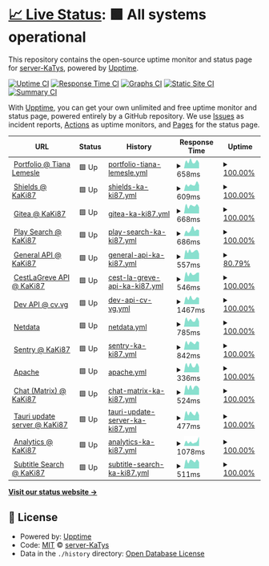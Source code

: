 # [📈 Live Status](https://status.katys.cf): <!--live status--> **🟩 All systems operational**

This repository contains the open-source uptime monitor and status page for [server-KaTys](https://status.katys.cf), powered by [Upptime](https://github.com/upptime/upptime).

[![Uptime CI](https://github.com/server-KaTys/status/workflows/Uptime%20CI/badge.svg)](https://github.com/server-KaTys/status/actions?query=workflow%3A%22Uptime+CI%22)
[![Response Time CI](https://github.com/server-KaTys/status/workflows/Response%20Time%20CI/badge.svg)](https://github.com/server-KaTys/status/actions?query=workflow%3A%22Response+Time+CI%22)
[![Graphs CI](https://github.com/server-KaTys/status/workflows/Graphs%20CI/badge.svg)](https://github.com/server-KaTys/status/actions?query=workflow%3A%22Graphs+CI%22)
[![Static Site CI](https://github.com/server-KaTys/status/workflows/Static%20Site%20CI/badge.svg)](https://github.com/server-KaTys/status/actions?query=workflow%3A%22Static+Site+CI%22)
[![Summary CI](https://github.com/server-KaTys/status/workflows/Summary%20CI/badge.svg)](https://github.com/server-KaTys/status/actions?query=workflow%3A%22Summary+CI%22)

With [Upptime](https://upptime.js.org), you can get your own unlimited and free uptime monitor and status page, powered entirely by a GitHub repository. We use [Issues](https://github.com/server-KaTys/status/issues) as incident reports, [Actions](https://github.com/server-KaTys/status/actions) as uptime monitors, and [Pages](https://status.katys.cf) for the status page.

<!--start: status pages-->
<!-- This summary is generated by Upptime (https://github.com/upptime/upptime) -->
<!-- Do not edit this manually, your changes will be overwritten -->
<!-- prettier-ignore -->
| URL | Status | History | Response Time | Uptime |
| --- | ------ | ------- | ------------- | ------ |
| <img alt="" src="https://icons.duckduckgo.com/ip3/tianalemesle.fr.ico" height="13"> [Portfolio @ Tiana Lemesle](https://tianalemesle.fr) | 🟩 Up | [portfolio-tiana-lemesle.yml](https://github.com/server-KaTys/status/commits/HEAD/history/portfolio-tiana-lemesle.yml) | <details><summary><img alt="Response time graph" src="./graphs/portfolio-tiana-lemesle/response-time-week.png" height="20"> 658ms</summary><br><a href="https://status.katys.eu.org/history/portfolio-tiana-lemesle"><img alt="Response time 720" src="https://img.shields.io/endpoint?url=https%3A%2F%2Fraw.githubusercontent.com%2Fserver-KaTys%2Fstatus%2FHEAD%2Fapi%2Fportfolio-tiana-lemesle%2Fresponse-time.json"></a><br><a href="https://status.katys.eu.org/history/portfolio-tiana-lemesle"><img alt="24-hour response time 535" src="https://img.shields.io/endpoint?url=https%3A%2F%2Fraw.githubusercontent.com%2Fserver-KaTys%2Fstatus%2FHEAD%2Fapi%2Fportfolio-tiana-lemesle%2Fresponse-time-day.json"></a><br><a href="https://status.katys.eu.org/history/portfolio-tiana-lemesle"><img alt="7-day response time 658" src="https://img.shields.io/endpoint?url=https%3A%2F%2Fraw.githubusercontent.com%2Fserver-KaTys%2Fstatus%2FHEAD%2Fapi%2Fportfolio-tiana-lemesle%2Fresponse-time-week.json"></a><br><a href="https://status.katys.eu.org/history/portfolio-tiana-lemesle"><img alt="30-day response time 662" src="https://img.shields.io/endpoint?url=https%3A%2F%2Fraw.githubusercontent.com%2Fserver-KaTys%2Fstatus%2FHEAD%2Fapi%2Fportfolio-tiana-lemesle%2Fresponse-time-month.json"></a><br><a href="https://status.katys.eu.org/history/portfolio-tiana-lemesle"><img alt="1-year response time 723" src="https://img.shields.io/endpoint?url=https%3A%2F%2Fraw.githubusercontent.com%2Fserver-KaTys%2Fstatus%2FHEAD%2Fapi%2Fportfolio-tiana-lemesle%2Fresponse-time-year.json"></a></details> | <details><summary><a href="https://status.katys.eu.org/history/portfolio-tiana-lemesle">100.00%</a></summary><a href="https://status.katys.eu.org/history/portfolio-tiana-lemesle"><img alt="All-time uptime 99.98%" src="https://img.shields.io/endpoint?url=https%3A%2F%2Fraw.githubusercontent.com%2Fserver-KaTys%2Fstatus%2FHEAD%2Fapi%2Fportfolio-tiana-lemesle%2Fuptime.json"></a><br><a href="https://status.katys.eu.org/history/portfolio-tiana-lemesle"><img alt="24-hour uptime 100.00%" src="https://img.shields.io/endpoint?url=https%3A%2F%2Fraw.githubusercontent.com%2Fserver-KaTys%2Fstatus%2FHEAD%2Fapi%2Fportfolio-tiana-lemesle%2Fuptime-day.json"></a><br><a href="https://status.katys.eu.org/history/portfolio-tiana-lemesle"><img alt="7-day uptime 100.00%" src="https://img.shields.io/endpoint?url=https%3A%2F%2Fraw.githubusercontent.com%2Fserver-KaTys%2Fstatus%2FHEAD%2Fapi%2Fportfolio-tiana-lemesle%2Fuptime-week.json"></a><br><a href="https://status.katys.eu.org/history/portfolio-tiana-lemesle"><img alt="30-day uptime 100.00%" src="https://img.shields.io/endpoint?url=https%3A%2F%2Fraw.githubusercontent.com%2Fserver-KaTys%2Fstatus%2FHEAD%2Fapi%2Fportfolio-tiana-lemesle%2Fuptime-month.json"></a><br><a href="https://status.katys.eu.org/history/portfolio-tiana-lemesle"><img alt="1-year uptime 99.98%" src="https://img.shields.io/endpoint?url=https%3A%2F%2Fraw.githubusercontent.com%2Fserver-KaTys%2Fstatus%2FHEAD%2Fapi%2Fportfolio-tiana-lemesle%2Fuptime-year.json"></a></details>
| <img alt="" src="https://icons.duckduckgo.com/ip3/shields.kaki87.net.ico" height="13"> [Shields @ KaKi87](https://shields.kaki87.net) | 🟩 Up | [shields-ka-ki87.yml](https://github.com/server-KaTys/status/commits/HEAD/history/shields-ka-ki87.yml) | <details><summary><img alt="Response time graph" src="./graphs/shields-ka-ki87/response-time-week.png" height="20"> 609ms</summary><br><a href="https://status.katys.eu.org/history/shields-ka-ki87"><img alt="Response time 636" src="https://img.shields.io/endpoint?url=https%3A%2F%2Fraw.githubusercontent.com%2Fserver-KaTys%2Fstatus%2FHEAD%2Fapi%2Fshields-ka-ki87%2Fresponse-time.json"></a><br><a href="https://status.katys.eu.org/history/shields-ka-ki87"><img alt="24-hour response time 566" src="https://img.shields.io/endpoint?url=https%3A%2F%2Fraw.githubusercontent.com%2Fserver-KaTys%2Fstatus%2FHEAD%2Fapi%2Fshields-ka-ki87%2Fresponse-time-day.json"></a><br><a href="https://status.katys.eu.org/history/shields-ka-ki87"><img alt="7-day response time 609" src="https://img.shields.io/endpoint?url=https%3A%2F%2Fraw.githubusercontent.com%2Fserver-KaTys%2Fstatus%2FHEAD%2Fapi%2Fshields-ka-ki87%2Fresponse-time-week.json"></a><br><a href="https://status.katys.eu.org/history/shields-ka-ki87"><img alt="30-day response time 511" src="https://img.shields.io/endpoint?url=https%3A%2F%2Fraw.githubusercontent.com%2Fserver-KaTys%2Fstatus%2FHEAD%2Fapi%2Fshields-ka-ki87%2Fresponse-time-month.json"></a><br><a href="https://status.katys.eu.org/history/shields-ka-ki87"><img alt="1-year response time 555" src="https://img.shields.io/endpoint?url=https%3A%2F%2Fraw.githubusercontent.com%2Fserver-KaTys%2Fstatus%2FHEAD%2Fapi%2Fshields-ka-ki87%2Fresponse-time-year.json"></a></details> | <details><summary><a href="https://status.katys.eu.org/history/shields-ka-ki87">100.00%</a></summary><a href="https://status.katys.eu.org/history/shields-ka-ki87"><img alt="All-time uptime 99.98%" src="https://img.shields.io/endpoint?url=https%3A%2F%2Fraw.githubusercontent.com%2Fserver-KaTys%2Fstatus%2FHEAD%2Fapi%2Fshields-ka-ki87%2Fuptime.json"></a><br><a href="https://status.katys.eu.org/history/shields-ka-ki87"><img alt="24-hour uptime 100.00%" src="https://img.shields.io/endpoint?url=https%3A%2F%2Fraw.githubusercontent.com%2Fserver-KaTys%2Fstatus%2FHEAD%2Fapi%2Fshields-ka-ki87%2Fuptime-day.json"></a><br><a href="https://status.katys.eu.org/history/shields-ka-ki87"><img alt="7-day uptime 100.00%" src="https://img.shields.io/endpoint?url=https%3A%2F%2Fraw.githubusercontent.com%2Fserver-KaTys%2Fstatus%2FHEAD%2Fapi%2Fshields-ka-ki87%2Fuptime-week.json"></a><br><a href="https://status.katys.eu.org/history/shields-ka-ki87"><img alt="30-day uptime 100.00%" src="https://img.shields.io/endpoint?url=https%3A%2F%2Fraw.githubusercontent.com%2Fserver-KaTys%2Fstatus%2FHEAD%2Fapi%2Fshields-ka-ki87%2Fuptime-month.json"></a><br><a href="https://status.katys.eu.org/history/shields-ka-ki87"><img alt="1-year uptime 99.97%" src="https://img.shields.io/endpoint?url=https%3A%2F%2Fraw.githubusercontent.com%2Fserver-KaTys%2Fstatus%2FHEAD%2Fapi%2Fshields-ka-ki87%2Fuptime-year.json"></a></details>
| <img alt="" src="https://icons.duckduckgo.com/ip3/git.kaki87.net.ico" height="13"> [Gitea @ KaKi87](https://git.kaki87.net) | 🟩 Up | [gitea-ka-ki87.yml](https://github.com/server-KaTys/status/commits/HEAD/history/gitea-ka-ki87.yml) | <details><summary><img alt="Response time graph" src="./graphs/gitea-ka-ki87/response-time-week.png" height="20"> 668ms</summary><br><a href="https://status.katys.eu.org/history/gitea-ka-ki87"><img alt="Response time 685" src="https://img.shields.io/endpoint?url=https%3A%2F%2Fraw.githubusercontent.com%2Fserver-KaTys%2Fstatus%2FHEAD%2Fapi%2Fgitea-ka-ki87%2Fresponse-time.json"></a><br><a href="https://status.katys.eu.org/history/gitea-ka-ki87"><img alt="24-hour response time 545" src="https://img.shields.io/endpoint?url=https%3A%2F%2Fraw.githubusercontent.com%2Fserver-KaTys%2Fstatus%2FHEAD%2Fapi%2Fgitea-ka-ki87%2Fresponse-time-day.json"></a><br><a href="https://status.katys.eu.org/history/gitea-ka-ki87"><img alt="7-day response time 668" src="https://img.shields.io/endpoint?url=https%3A%2F%2Fraw.githubusercontent.com%2Fserver-KaTys%2Fstatus%2FHEAD%2Fapi%2Fgitea-ka-ki87%2Fresponse-time-week.json"></a><br><a href="https://status.katys.eu.org/history/gitea-ka-ki87"><img alt="30-day response time 601" src="https://img.shields.io/endpoint?url=https%3A%2F%2Fraw.githubusercontent.com%2Fserver-KaTys%2Fstatus%2FHEAD%2Fapi%2Fgitea-ka-ki87%2Fresponse-time-month.json"></a><br><a href="https://status.katys.eu.org/history/gitea-ka-ki87"><img alt="1-year response time 630" src="https://img.shields.io/endpoint?url=https%3A%2F%2Fraw.githubusercontent.com%2Fserver-KaTys%2Fstatus%2FHEAD%2Fapi%2Fgitea-ka-ki87%2Fresponse-time-year.json"></a></details> | <details><summary><a href="https://status.katys.eu.org/history/gitea-ka-ki87">100.00%</a></summary><a href="https://status.katys.eu.org/history/gitea-ka-ki87"><img alt="All-time uptime 99.99%" src="https://img.shields.io/endpoint?url=https%3A%2F%2Fraw.githubusercontent.com%2Fserver-KaTys%2Fstatus%2FHEAD%2Fapi%2Fgitea-ka-ki87%2Fuptime.json"></a><br><a href="https://status.katys.eu.org/history/gitea-ka-ki87"><img alt="24-hour uptime 100.00%" src="https://img.shields.io/endpoint?url=https%3A%2F%2Fraw.githubusercontent.com%2Fserver-KaTys%2Fstatus%2FHEAD%2Fapi%2Fgitea-ka-ki87%2Fuptime-day.json"></a><br><a href="https://status.katys.eu.org/history/gitea-ka-ki87"><img alt="7-day uptime 100.00%" src="https://img.shields.io/endpoint?url=https%3A%2F%2Fraw.githubusercontent.com%2Fserver-KaTys%2Fstatus%2FHEAD%2Fapi%2Fgitea-ka-ki87%2Fuptime-week.json"></a><br><a href="https://status.katys.eu.org/history/gitea-ka-ki87"><img alt="30-day uptime 100.00%" src="https://img.shields.io/endpoint?url=https%3A%2F%2Fraw.githubusercontent.com%2Fserver-KaTys%2Fstatus%2FHEAD%2Fapi%2Fgitea-ka-ki87%2Fuptime-month.json"></a><br><a href="https://status.katys.eu.org/history/gitea-ka-ki87"><img alt="1-year uptime 99.98%" src="https://img.shields.io/endpoint?url=https%3A%2F%2Fraw.githubusercontent.com%2Fserver-KaTys%2Fstatus%2FHEAD%2Fapi%2Fgitea-ka-ki87%2Fuptime-year.json"></a></details>
| <img alt="" src="https://icons.duckduckgo.com/ip3/api.playsearch.kaki87.net.ico" height="13"> [Play Search @ KaKi87](https://api.playsearch.kaki87.net) | 🟩 Up | [play-search-ka-ki87.yml](https://github.com/server-KaTys/status/commits/HEAD/history/play-search-ka-ki87.yml) | <details><summary><img alt="Response time graph" src="./graphs/play-search-ka-ki87/response-time-week.png" height="20"> 686ms</summary><br><a href="https://status.katys.eu.org/history/play-search-ka-ki87"><img alt="Response time 562" src="https://img.shields.io/endpoint?url=https%3A%2F%2Fraw.githubusercontent.com%2Fserver-KaTys%2Fstatus%2FHEAD%2Fapi%2Fplay-search-ka-ki87%2Fresponse-time.json"></a><br><a href="https://status.katys.eu.org/history/play-search-ka-ki87"><img alt="24-hour response time 669" src="https://img.shields.io/endpoint?url=https%3A%2F%2Fraw.githubusercontent.com%2Fserver-KaTys%2Fstatus%2FHEAD%2Fapi%2Fplay-search-ka-ki87%2Fresponse-time-day.json"></a><br><a href="https://status.katys.eu.org/history/play-search-ka-ki87"><img alt="7-day response time 686" src="https://img.shields.io/endpoint?url=https%3A%2F%2Fraw.githubusercontent.com%2Fserver-KaTys%2Fstatus%2FHEAD%2Fapi%2Fplay-search-ka-ki87%2Fresponse-time-week.json"></a><br><a href="https://status.katys.eu.org/history/play-search-ka-ki87"><img alt="30-day response time 544" src="https://img.shields.io/endpoint?url=https%3A%2F%2Fraw.githubusercontent.com%2Fserver-KaTys%2Fstatus%2FHEAD%2Fapi%2Fplay-search-ka-ki87%2Fresponse-time-month.json"></a><br><a href="https://status.katys.eu.org/history/play-search-ka-ki87"><img alt="1-year response time 513" src="https://img.shields.io/endpoint?url=https%3A%2F%2Fraw.githubusercontent.com%2Fserver-KaTys%2Fstatus%2FHEAD%2Fapi%2Fplay-search-ka-ki87%2Fresponse-time-year.json"></a></details> | <details><summary><a href="https://status.katys.eu.org/history/play-search-ka-ki87">100.00%</a></summary><a href="https://status.katys.eu.org/history/play-search-ka-ki87"><img alt="All-time uptime 99.97%" src="https://img.shields.io/endpoint?url=https%3A%2F%2Fraw.githubusercontent.com%2Fserver-KaTys%2Fstatus%2FHEAD%2Fapi%2Fplay-search-ka-ki87%2Fuptime.json"></a><br><a href="https://status.katys.eu.org/history/play-search-ka-ki87"><img alt="24-hour uptime 100.00%" src="https://img.shields.io/endpoint?url=https%3A%2F%2Fraw.githubusercontent.com%2Fserver-KaTys%2Fstatus%2FHEAD%2Fapi%2Fplay-search-ka-ki87%2Fuptime-day.json"></a><br><a href="https://status.katys.eu.org/history/play-search-ka-ki87"><img alt="7-day uptime 100.00%" src="https://img.shields.io/endpoint?url=https%3A%2F%2Fraw.githubusercontent.com%2Fserver-KaTys%2Fstatus%2FHEAD%2Fapi%2Fplay-search-ka-ki87%2Fuptime-week.json"></a><br><a href="https://status.katys.eu.org/history/play-search-ka-ki87"><img alt="30-day uptime 100.00%" src="https://img.shields.io/endpoint?url=https%3A%2F%2Fraw.githubusercontent.com%2Fserver-KaTys%2Fstatus%2FHEAD%2Fapi%2Fplay-search-ka-ki87%2Fuptime-month.json"></a><br><a href="https://status.katys.eu.org/history/play-search-ka-ki87"><img alt="1-year uptime 99.97%" src="https://img.shields.io/endpoint?url=https%3A%2F%2Fraw.githubusercontent.com%2Fserver-KaTys%2Fstatus%2FHEAD%2Fapi%2Fplay-search-ka-ki87%2Fuptime-year.json"></a></details>
| <img alt="" src="https://icons.duckduckgo.com/ip3/api.kaki87.net.ico" height="13"> [General API @ KaKi87](https://api.kaki87.net) | 🟩 Up | [general-api-ka-ki87.yml](https://github.com/server-KaTys/status/commits/HEAD/history/general-api-ka-ki87.yml) | <details><summary><img alt="Response time graph" src="./graphs/general-api-ka-ki87/response-time-week.png" height="20"> 557ms</summary><br><a href="https://status.katys.eu.org/history/general-api-ka-ki87"><img alt="Response time 561" src="https://img.shields.io/endpoint?url=https%3A%2F%2Fraw.githubusercontent.com%2Fserver-KaTys%2Fstatus%2FHEAD%2Fapi%2Fgeneral-api-ka-ki87%2Fresponse-time.json"></a><br><a href="https://status.katys.eu.org/history/general-api-ka-ki87"><img alt="24-hour response time 580" src="https://img.shields.io/endpoint?url=https%3A%2F%2Fraw.githubusercontent.com%2Fserver-KaTys%2Fstatus%2FHEAD%2Fapi%2Fgeneral-api-ka-ki87%2Fresponse-time-day.json"></a><br><a href="https://status.katys.eu.org/history/general-api-ka-ki87"><img alt="7-day response time 557" src="https://img.shields.io/endpoint?url=https%3A%2F%2Fraw.githubusercontent.com%2Fserver-KaTys%2Fstatus%2FHEAD%2Fapi%2Fgeneral-api-ka-ki87%2Fresponse-time-week.json"></a><br><a href="https://status.katys.eu.org/history/general-api-ka-ki87"><img alt="30-day response time 499" src="https://img.shields.io/endpoint?url=https%3A%2F%2Fraw.githubusercontent.com%2Fserver-KaTys%2Fstatus%2FHEAD%2Fapi%2Fgeneral-api-ka-ki87%2Fresponse-time-month.json"></a><br><a href="https://status.katys.eu.org/history/general-api-ka-ki87"><img alt="1-year response time 525" src="https://img.shields.io/endpoint?url=https%3A%2F%2Fraw.githubusercontent.com%2Fserver-KaTys%2Fstatus%2FHEAD%2Fapi%2Fgeneral-api-ka-ki87%2Fresponse-time-year.json"></a></details> | <details><summary><a href="https://status.katys.eu.org/history/general-api-ka-ki87">80.79%</a></summary><a href="https://status.katys.eu.org/history/general-api-ka-ki87"><img alt="All-time uptime 99.08%" src="https://img.shields.io/endpoint?url=https%3A%2F%2Fraw.githubusercontent.com%2Fserver-KaTys%2Fstatus%2FHEAD%2Fapi%2Fgeneral-api-ka-ki87%2Fuptime.json"></a><br><a href="https://status.katys.eu.org/history/general-api-ka-ki87"><img alt="24-hour uptime 0.03%" src="https://img.shields.io/endpoint?url=https%3A%2F%2Fraw.githubusercontent.com%2Fserver-KaTys%2Fstatus%2FHEAD%2Fapi%2Fgeneral-api-ka-ki87%2Fuptime-day.json"></a><br><a href="https://status.katys.eu.org/history/general-api-ka-ki87"><img alt="7-day uptime 80.79%" src="https://img.shields.io/endpoint?url=https%3A%2F%2Fraw.githubusercontent.com%2Fserver-KaTys%2Fstatus%2FHEAD%2Fapi%2Fgeneral-api-ka-ki87%2Fuptime-week.json"></a><br><a href="https://status.katys.eu.org/history/general-api-ka-ki87"><img alt="30-day uptime 95.58%" src="https://img.shields.io/endpoint?url=https%3A%2F%2Fraw.githubusercontent.com%2Fserver-KaTys%2Fstatus%2FHEAD%2Fapi%2Fgeneral-api-ka-ki87%2Fuptime-month.json"></a><br><a href="https://status.katys.eu.org/history/general-api-ka-ki87"><img alt="1-year uptime 98.63%" src="https://img.shields.io/endpoint?url=https%3A%2F%2Fraw.githubusercontent.com%2Fserver-KaTys%2Fstatus%2FHEAD%2Fapi%2Fgeneral-api-ka-ki87%2Fuptime-year.json"></a></details>
| <img alt="" src="https://icons.duckduckgo.com/ip3/cestlagreve.api.kaki87.net.ico" height="13"> [CestLaGreve API @ KaKi87](https://cestlagreve.api.kaki87.net) | 🟩 Up | [cest-la-greve-api-ka-ki87.yml](https://github.com/server-KaTys/status/commits/HEAD/history/cest-la-greve-api-ka-ki87.yml) | <details><summary><img alt="Response time graph" src="./graphs/cest-la-greve-api-ka-ki87/response-time-week.png" height="20"> 546ms</summary><br><a href="https://status.katys.eu.org/history/cest-la-greve-api-ka-ki87"><img alt="Response time 512" src="https://img.shields.io/endpoint?url=https%3A%2F%2Fraw.githubusercontent.com%2Fserver-KaTys%2Fstatus%2FHEAD%2Fapi%2Fcest-la-greve-api-ka-ki87%2Fresponse-time.json"></a><br><a href="https://status.katys.eu.org/history/cest-la-greve-api-ka-ki87"><img alt="24-hour response time 622" src="https://img.shields.io/endpoint?url=https%3A%2F%2Fraw.githubusercontent.com%2Fserver-KaTys%2Fstatus%2FHEAD%2Fapi%2Fcest-la-greve-api-ka-ki87%2Fresponse-time-day.json"></a><br><a href="https://status.katys.eu.org/history/cest-la-greve-api-ka-ki87"><img alt="7-day response time 546" src="https://img.shields.io/endpoint?url=https%3A%2F%2Fraw.githubusercontent.com%2Fserver-KaTys%2Fstatus%2FHEAD%2Fapi%2Fcest-la-greve-api-ka-ki87%2Fresponse-time-week.json"></a><br><a href="https://status.katys.eu.org/history/cest-la-greve-api-ka-ki87"><img alt="30-day response time 492" src="https://img.shields.io/endpoint?url=https%3A%2F%2Fraw.githubusercontent.com%2Fserver-KaTys%2Fstatus%2FHEAD%2Fapi%2Fcest-la-greve-api-ka-ki87%2Fresponse-time-month.json"></a><br><a href="https://status.katys.eu.org/history/cest-la-greve-api-ka-ki87"><img alt="1-year response time 495" src="https://img.shields.io/endpoint?url=https%3A%2F%2Fraw.githubusercontent.com%2Fserver-KaTys%2Fstatus%2FHEAD%2Fapi%2Fcest-la-greve-api-ka-ki87%2Fresponse-time-year.json"></a></details> | <details><summary><a href="https://status.katys.eu.org/history/cest-la-greve-api-ka-ki87">100.00%</a></summary><a href="https://status.katys.eu.org/history/cest-la-greve-api-ka-ki87"><img alt="All-time uptime 99.89%" src="https://img.shields.io/endpoint?url=https%3A%2F%2Fraw.githubusercontent.com%2Fserver-KaTys%2Fstatus%2FHEAD%2Fapi%2Fcest-la-greve-api-ka-ki87%2Fuptime.json"></a><br><a href="https://status.katys.eu.org/history/cest-la-greve-api-ka-ki87"><img alt="24-hour uptime 100.00%" src="https://img.shields.io/endpoint?url=https%3A%2F%2Fraw.githubusercontent.com%2Fserver-KaTys%2Fstatus%2FHEAD%2Fapi%2Fcest-la-greve-api-ka-ki87%2Fuptime-day.json"></a><br><a href="https://status.katys.eu.org/history/cest-la-greve-api-ka-ki87"><img alt="7-day uptime 100.00%" src="https://img.shields.io/endpoint?url=https%3A%2F%2Fraw.githubusercontent.com%2Fserver-KaTys%2Fstatus%2FHEAD%2Fapi%2Fcest-la-greve-api-ka-ki87%2Fuptime-week.json"></a><br><a href="https://status.katys.eu.org/history/cest-la-greve-api-ka-ki87"><img alt="30-day uptime 100.00%" src="https://img.shields.io/endpoint?url=https%3A%2F%2Fraw.githubusercontent.com%2Fserver-KaTys%2Fstatus%2FHEAD%2Fapi%2Fcest-la-greve-api-ka-ki87%2Fuptime-month.json"></a><br><a href="https://status.katys.eu.org/history/cest-la-greve-api-ka-ki87"><img alt="1-year uptime 99.84%" src="https://img.shields.io/endpoint?url=https%3A%2F%2Fraw.githubusercontent.com%2Fserver-KaTys%2Fstatus%2FHEAD%2Fapi%2Fcest-la-greve-api-ka-ki87%2Fuptime-year.json"></a></details>
| <img alt="" src="https://icons.duckduckgo.com/ip3/d.cv.vg.ico" height="13"> [Dev API @ cv.vg](https://d.cv.vg) | 🟩 Up | [dev-api-cv-vg.yml](https://github.com/server-KaTys/status/commits/HEAD/history/dev-api-cv-vg.yml) | <details><summary><img alt="Response time graph" src="./graphs/dev-api-cv-vg/response-time-week.png" height="20"> 1467ms</summary><br><a href="https://status.katys.eu.org/history/dev-api-cv-vg"><img alt="Response time 1601" src="https://img.shields.io/endpoint?url=https%3A%2F%2Fraw.githubusercontent.com%2Fserver-KaTys%2Fstatus%2FHEAD%2Fapi%2Fdev-api-cv-vg%2Fresponse-time.json"></a><br><a href="https://status.katys.eu.org/history/dev-api-cv-vg"><img alt="24-hour response time 1488" src="https://img.shields.io/endpoint?url=https%3A%2F%2Fraw.githubusercontent.com%2Fserver-KaTys%2Fstatus%2FHEAD%2Fapi%2Fdev-api-cv-vg%2Fresponse-time-day.json"></a><br><a href="https://status.katys.eu.org/history/dev-api-cv-vg"><img alt="7-day response time 1467" src="https://img.shields.io/endpoint?url=https%3A%2F%2Fraw.githubusercontent.com%2Fserver-KaTys%2Fstatus%2FHEAD%2Fapi%2Fdev-api-cv-vg%2Fresponse-time-week.json"></a><br><a href="https://status.katys.eu.org/history/dev-api-cv-vg"><img alt="30-day response time 1521" src="https://img.shields.io/endpoint?url=https%3A%2F%2Fraw.githubusercontent.com%2Fserver-KaTys%2Fstatus%2FHEAD%2Fapi%2Fdev-api-cv-vg%2Fresponse-time-month.json"></a><br><a href="https://status.katys.eu.org/history/dev-api-cv-vg"><img alt="1-year response time 1601" src="https://img.shields.io/endpoint?url=https%3A%2F%2Fraw.githubusercontent.com%2Fserver-KaTys%2Fstatus%2FHEAD%2Fapi%2Fdev-api-cv-vg%2Fresponse-time-year.json"></a></details> | <details><summary><a href="https://status.katys.eu.org/history/dev-api-cv-vg">100.00%</a></summary><a href="https://status.katys.eu.org/history/dev-api-cv-vg"><img alt="All-time uptime 99.99%" src="https://img.shields.io/endpoint?url=https%3A%2F%2Fraw.githubusercontent.com%2Fserver-KaTys%2Fstatus%2FHEAD%2Fapi%2Fdev-api-cv-vg%2Fuptime.json"></a><br><a href="https://status.katys.eu.org/history/dev-api-cv-vg"><img alt="24-hour uptime 100.00%" src="https://img.shields.io/endpoint?url=https%3A%2F%2Fraw.githubusercontent.com%2Fserver-KaTys%2Fstatus%2FHEAD%2Fapi%2Fdev-api-cv-vg%2Fuptime-day.json"></a><br><a href="https://status.katys.eu.org/history/dev-api-cv-vg"><img alt="7-day uptime 100.00%" src="https://img.shields.io/endpoint?url=https%3A%2F%2Fraw.githubusercontent.com%2Fserver-KaTys%2Fstatus%2FHEAD%2Fapi%2Fdev-api-cv-vg%2Fuptime-week.json"></a><br><a href="https://status.katys.eu.org/history/dev-api-cv-vg"><img alt="30-day uptime 100.00%" src="https://img.shields.io/endpoint?url=https%3A%2F%2Fraw.githubusercontent.com%2Fserver-KaTys%2Fstatus%2FHEAD%2Fapi%2Fdev-api-cv-vg%2Fuptime-month.json"></a><br><a href="https://status.katys.eu.org/history/dev-api-cv-vg"><img alt="1-year uptime 99.99%" src="https://img.shields.io/endpoint?url=https%3A%2F%2Fraw.githubusercontent.com%2Fserver-KaTys%2Fstatus%2FHEAD%2Fapi%2Fdev-api-cv-vg%2Fuptime-year.json"></a></details>
| <img alt="" src="https://icons.duckduckgo.com/ip3/netdata.katys.eu.org.ico" height="13"> [Netdata](https://netdata.katys.eu.org) | 🟩 Up | [netdata.yml](https://github.com/server-KaTys/status/commits/HEAD/history/netdata.yml) | <details><summary><img alt="Response time graph" src="./graphs/netdata/response-time-week.png" height="20"> 785ms</summary><br><a href="https://status.katys.eu.org/history/netdata"><img alt="Response time 983" src="https://img.shields.io/endpoint?url=https%3A%2F%2Fraw.githubusercontent.com%2Fserver-KaTys%2Fstatus%2FHEAD%2Fapi%2Fnetdata%2Fresponse-time.json"></a><br><a href="https://status.katys.eu.org/history/netdata"><img alt="24-hour response time 616" src="https://img.shields.io/endpoint?url=https%3A%2F%2Fraw.githubusercontent.com%2Fserver-KaTys%2Fstatus%2FHEAD%2Fapi%2Fnetdata%2Fresponse-time-day.json"></a><br><a href="https://status.katys.eu.org/history/netdata"><img alt="7-day response time 785" src="https://img.shields.io/endpoint?url=https%3A%2F%2Fraw.githubusercontent.com%2Fserver-KaTys%2Fstatus%2FHEAD%2Fapi%2Fnetdata%2Fresponse-time-week.json"></a><br><a href="https://status.katys.eu.org/history/netdata"><img alt="30-day response time 775" src="https://img.shields.io/endpoint?url=https%3A%2F%2Fraw.githubusercontent.com%2Fserver-KaTys%2Fstatus%2FHEAD%2Fapi%2Fnetdata%2Fresponse-time-month.json"></a><br><a href="https://status.katys.eu.org/history/netdata"><img alt="1-year response time 969" src="https://img.shields.io/endpoint?url=https%3A%2F%2Fraw.githubusercontent.com%2Fserver-KaTys%2Fstatus%2FHEAD%2Fapi%2Fnetdata%2Fresponse-time-year.json"></a></details> | <details><summary><a href="https://status.katys.eu.org/history/netdata">100.00%</a></summary><a href="https://status.katys.eu.org/history/netdata"><img alt="All-time uptime 95.32%" src="https://img.shields.io/endpoint?url=https%3A%2F%2Fraw.githubusercontent.com%2Fserver-KaTys%2Fstatus%2FHEAD%2Fapi%2Fnetdata%2Fuptime.json"></a><br><a href="https://status.katys.eu.org/history/netdata"><img alt="24-hour uptime 100.00%" src="https://img.shields.io/endpoint?url=https%3A%2F%2Fraw.githubusercontent.com%2Fserver-KaTys%2Fstatus%2FHEAD%2Fapi%2Fnetdata%2Fuptime-day.json"></a><br><a href="https://status.katys.eu.org/history/netdata"><img alt="7-day uptime 100.00%" src="https://img.shields.io/endpoint?url=https%3A%2F%2Fraw.githubusercontent.com%2Fserver-KaTys%2Fstatus%2FHEAD%2Fapi%2Fnetdata%2Fuptime-week.json"></a><br><a href="https://status.katys.eu.org/history/netdata"><img alt="30-day uptime 100.00%" src="https://img.shields.io/endpoint?url=https%3A%2F%2Fraw.githubusercontent.com%2Fserver-KaTys%2Fstatus%2FHEAD%2Fapi%2Fnetdata%2Fuptime-month.json"></a><br><a href="https://status.katys.eu.org/history/netdata"><img alt="1-year uptime 96.56%" src="https://img.shields.io/endpoint?url=https%3A%2F%2Fraw.githubusercontent.com%2Fserver-KaTys%2Fstatus%2FHEAD%2Fapi%2Fnetdata%2Fuptime-year.json"></a></details>
| <img alt="" src="https://icons.duckduckgo.com/ip3/sentry.kaki87.net.ico" height="13"> [Sentry @ KaKi87](https://sentry.kaki87.net) | 🟩 Up | [sentry-ka-ki87.yml](https://github.com/server-KaTys/status/commits/HEAD/history/sentry-ka-ki87.yml) | <details><summary><img alt="Response time graph" src="./graphs/sentry-ka-ki87/response-time-week.png" height="20"> 842ms</summary><br><a href="https://status.katys.eu.org/history/sentry-ka-ki87"><img alt="Response time 798" src="https://img.shields.io/endpoint?url=https%3A%2F%2Fraw.githubusercontent.com%2Fserver-KaTys%2Fstatus%2FHEAD%2Fapi%2Fsentry-ka-ki87%2Fresponse-time.json"></a><br><a href="https://status.katys.eu.org/history/sentry-ka-ki87"><img alt="24-hour response time 882" src="https://img.shields.io/endpoint?url=https%3A%2F%2Fraw.githubusercontent.com%2Fserver-KaTys%2Fstatus%2FHEAD%2Fapi%2Fsentry-ka-ki87%2Fresponse-time-day.json"></a><br><a href="https://status.katys.eu.org/history/sentry-ka-ki87"><img alt="7-day response time 842" src="https://img.shields.io/endpoint?url=https%3A%2F%2Fraw.githubusercontent.com%2Fserver-KaTys%2Fstatus%2FHEAD%2Fapi%2Fsentry-ka-ki87%2Fresponse-time-week.json"></a><br><a href="https://status.katys.eu.org/history/sentry-ka-ki87"><img alt="30-day response time 963" src="https://img.shields.io/endpoint?url=https%3A%2F%2Fraw.githubusercontent.com%2Fserver-KaTys%2Fstatus%2FHEAD%2Fapi%2Fsentry-ka-ki87%2Fresponse-time-month.json"></a><br><a href="https://status.katys.eu.org/history/sentry-ka-ki87"><img alt="1-year response time 798" src="https://img.shields.io/endpoint?url=https%3A%2F%2Fraw.githubusercontent.com%2Fserver-KaTys%2Fstatus%2FHEAD%2Fapi%2Fsentry-ka-ki87%2Fresponse-time-year.json"></a></details> | <details><summary><a href="https://status.katys.eu.org/history/sentry-ka-ki87">100.00%</a></summary><a href="https://status.katys.eu.org/history/sentry-ka-ki87"><img alt="All-time uptime 99.99%" src="https://img.shields.io/endpoint?url=https%3A%2F%2Fraw.githubusercontent.com%2Fserver-KaTys%2Fstatus%2FHEAD%2Fapi%2Fsentry-ka-ki87%2Fuptime.json"></a><br><a href="https://status.katys.eu.org/history/sentry-ka-ki87"><img alt="24-hour uptime 100.00%" src="https://img.shields.io/endpoint?url=https%3A%2F%2Fraw.githubusercontent.com%2Fserver-KaTys%2Fstatus%2FHEAD%2Fapi%2Fsentry-ka-ki87%2Fuptime-day.json"></a><br><a href="https://status.katys.eu.org/history/sentry-ka-ki87"><img alt="7-day uptime 100.00%" src="https://img.shields.io/endpoint?url=https%3A%2F%2Fraw.githubusercontent.com%2Fserver-KaTys%2Fstatus%2FHEAD%2Fapi%2Fsentry-ka-ki87%2Fuptime-week.json"></a><br><a href="https://status.katys.eu.org/history/sentry-ka-ki87"><img alt="30-day uptime 99.95%" src="https://img.shields.io/endpoint?url=https%3A%2F%2Fraw.githubusercontent.com%2Fserver-KaTys%2Fstatus%2FHEAD%2Fapi%2Fsentry-ka-ki87%2Fuptime-month.json"></a><br><a href="https://status.katys.eu.org/history/sentry-ka-ki87"><img alt="1-year uptime 99.99%" src="https://img.shields.io/endpoint?url=https%3A%2F%2Fraw.githubusercontent.com%2Fserver-KaTys%2Fstatus%2FHEAD%2Fapi%2Fsentry-ka-ki87%2Fuptime-year.json"></a></details>
| <img alt="" src="https://icons.duckduckgo.com/ip3/37.187.135.104.ico" height="13"> [Apache](https://37.187.135.104) | 🟩 Up | [apache.yml](https://github.com/server-KaTys/status/commits/HEAD/history/apache.yml) | <details><summary><img alt="Response time graph" src="./graphs/apache/response-time-week.png" height="20"> 336ms</summary><br><a href="https://status.katys.eu.org/history/apache"><img alt="Response time 278" src="https://img.shields.io/endpoint?url=https%3A%2F%2Fraw.githubusercontent.com%2Fserver-KaTys%2Fstatus%2FHEAD%2Fapi%2Fapache%2Fresponse-time.json"></a><br><a href="https://status.katys.eu.org/history/apache"><img alt="24-hour response time 260" src="https://img.shields.io/endpoint?url=https%3A%2F%2Fraw.githubusercontent.com%2Fserver-KaTys%2Fstatus%2FHEAD%2Fapi%2Fapache%2Fresponse-time-day.json"></a><br><a href="https://status.katys.eu.org/history/apache"><img alt="7-day response time 336" src="https://img.shields.io/endpoint?url=https%3A%2F%2Fraw.githubusercontent.com%2Fserver-KaTys%2Fstatus%2FHEAD%2Fapi%2Fapache%2Fresponse-time-week.json"></a><br><a href="https://status.katys.eu.org/history/apache"><img alt="30-day response time 332" src="https://img.shields.io/endpoint?url=https%3A%2F%2Fraw.githubusercontent.com%2Fserver-KaTys%2Fstatus%2FHEAD%2Fapi%2Fapache%2Fresponse-time-month.json"></a><br><a href="https://status.katys.eu.org/history/apache"><img alt="1-year response time 326" src="https://img.shields.io/endpoint?url=https%3A%2F%2Fraw.githubusercontent.com%2Fserver-KaTys%2Fstatus%2FHEAD%2Fapi%2Fapache%2Fresponse-time-year.json"></a></details> | <details><summary><a href="https://status.katys.eu.org/history/apache">100.00%</a></summary><a href="https://status.katys.eu.org/history/apache"><img alt="All-time uptime 100.00%" src="https://img.shields.io/endpoint?url=https%3A%2F%2Fraw.githubusercontent.com%2Fserver-KaTys%2Fstatus%2FHEAD%2Fapi%2Fapache%2Fuptime.json"></a><br><a href="https://status.katys.eu.org/history/apache"><img alt="24-hour uptime 100.00%" src="https://img.shields.io/endpoint?url=https%3A%2F%2Fraw.githubusercontent.com%2Fserver-KaTys%2Fstatus%2FHEAD%2Fapi%2Fapache%2Fuptime-day.json"></a><br><a href="https://status.katys.eu.org/history/apache"><img alt="7-day uptime 100.00%" src="https://img.shields.io/endpoint?url=https%3A%2F%2Fraw.githubusercontent.com%2Fserver-KaTys%2Fstatus%2FHEAD%2Fapi%2Fapache%2Fuptime-week.json"></a><br><a href="https://status.katys.eu.org/history/apache"><img alt="30-day uptime 100.00%" src="https://img.shields.io/endpoint?url=https%3A%2F%2Fraw.githubusercontent.com%2Fserver-KaTys%2Fstatus%2FHEAD%2Fapi%2Fapache%2Fuptime-month.json"></a><br><a href="https://status.katys.eu.org/history/apache"><img alt="1-year uptime 100.00%" src="https://img.shields.io/endpoint?url=https%3A%2F%2Fraw.githubusercontent.com%2Fserver-KaTys%2Fstatus%2FHEAD%2Fapi%2Fapache%2Fuptime-year.json"></a></details>
| <img alt="" src="https://icons.duckduckgo.com/ip3/chat.kaki87.net.ico" height="13"> [Chat (Matrix) @ KaKi87](https://chat.kaki87.net/_matrix/client/versions) | 🟩 Up | [chat-matrix-ka-ki87.yml](https://github.com/server-KaTys/status/commits/HEAD/history/chat-matrix-ka-ki87.yml) | <details><summary><img alt="Response time graph" src="./graphs/chat-matrix-ka-ki87/response-time-week.png" height="20"> 524ms</summary><br><a href="https://status.katys.eu.org/history/chat-matrix-ka-ki87"><img alt="Response time 487" src="https://img.shields.io/endpoint?url=https%3A%2F%2Fraw.githubusercontent.com%2Fserver-KaTys%2Fstatus%2FHEAD%2Fapi%2Fchat-matrix-ka-ki87%2Fresponse-time.json"></a><br><a href="https://status.katys.eu.org/history/chat-matrix-ka-ki87"><img alt="24-hour response time 441" src="https://img.shields.io/endpoint?url=https%3A%2F%2Fraw.githubusercontent.com%2Fserver-KaTys%2Fstatus%2FHEAD%2Fapi%2Fchat-matrix-ka-ki87%2Fresponse-time-day.json"></a><br><a href="https://status.katys.eu.org/history/chat-matrix-ka-ki87"><img alt="7-day response time 524" src="https://img.shields.io/endpoint?url=https%3A%2F%2Fraw.githubusercontent.com%2Fserver-KaTys%2Fstatus%2FHEAD%2Fapi%2Fchat-matrix-ka-ki87%2Fresponse-time-week.json"></a><br><a href="https://status.katys.eu.org/history/chat-matrix-ka-ki87"><img alt="30-day response time 501" src="https://img.shields.io/endpoint?url=https%3A%2F%2Fraw.githubusercontent.com%2Fserver-KaTys%2Fstatus%2FHEAD%2Fapi%2Fchat-matrix-ka-ki87%2Fresponse-time-month.json"></a><br><a href="https://status.katys.eu.org/history/chat-matrix-ka-ki87"><img alt="1-year response time 487" src="https://img.shields.io/endpoint?url=https%3A%2F%2Fraw.githubusercontent.com%2Fserver-KaTys%2Fstatus%2FHEAD%2Fapi%2Fchat-matrix-ka-ki87%2Fresponse-time-year.json"></a></details> | <details><summary><a href="https://status.katys.eu.org/history/chat-matrix-ka-ki87">100.00%</a></summary><a href="https://status.katys.eu.org/history/chat-matrix-ka-ki87"><img alt="All-time uptime 100.00%" src="https://img.shields.io/endpoint?url=https%3A%2F%2Fraw.githubusercontent.com%2Fserver-KaTys%2Fstatus%2FHEAD%2Fapi%2Fchat-matrix-ka-ki87%2Fuptime.json"></a><br><a href="https://status.katys.eu.org/history/chat-matrix-ka-ki87"><img alt="24-hour uptime 100.00%" src="https://img.shields.io/endpoint?url=https%3A%2F%2Fraw.githubusercontent.com%2Fserver-KaTys%2Fstatus%2FHEAD%2Fapi%2Fchat-matrix-ka-ki87%2Fuptime-day.json"></a><br><a href="https://status.katys.eu.org/history/chat-matrix-ka-ki87"><img alt="7-day uptime 100.00%" src="https://img.shields.io/endpoint?url=https%3A%2F%2Fraw.githubusercontent.com%2Fserver-KaTys%2Fstatus%2FHEAD%2Fapi%2Fchat-matrix-ka-ki87%2Fuptime-week.json"></a><br><a href="https://status.katys.eu.org/history/chat-matrix-ka-ki87"><img alt="30-day uptime 99.95%" src="https://img.shields.io/endpoint?url=https%3A%2F%2Fraw.githubusercontent.com%2Fserver-KaTys%2Fstatus%2FHEAD%2Fapi%2Fchat-matrix-ka-ki87%2Fuptime-month.json"></a><br><a href="https://status.katys.eu.org/history/chat-matrix-ka-ki87"><img alt="1-year uptime 100.00%" src="https://img.shields.io/endpoint?url=https%3A%2F%2Fraw.githubusercontent.com%2Fserver-KaTys%2Fstatus%2FHEAD%2Fapi%2Fchat-matrix-ka-ki87%2Fuptime-year.json"></a></details>
| <img alt="" src="https://icons.duckduckgo.com/ip3/tauri-updates.kaki87.net.ico" height="13"> [Tauri update server @ KaKi87](https://tauri-updates.kaki87.net) | 🟩 Up | [tauri-update-server-ka-ki87.yml](https://github.com/server-KaTys/status/commits/HEAD/history/tauri-update-server-ka-ki87.yml) | <details><summary><img alt="Response time graph" src="./graphs/tauri-update-server-ka-ki87/response-time-week.png" height="20"> 477ms</summary><br><a href="https://status.katys.eu.org/history/tauri-update-server-ka-ki87"><img alt="Response time 487" src="https://img.shields.io/endpoint?url=https%3A%2F%2Fraw.githubusercontent.com%2Fserver-KaTys%2Fstatus%2FHEAD%2Fapi%2Ftauri-update-server-ka-ki87%2Fresponse-time.json"></a><br><a href="https://status.katys.eu.org/history/tauri-update-server-ka-ki87"><img alt="24-hour response time 364" src="https://img.shields.io/endpoint?url=https%3A%2F%2Fraw.githubusercontent.com%2Fserver-KaTys%2Fstatus%2FHEAD%2Fapi%2Ftauri-update-server-ka-ki87%2Fresponse-time-day.json"></a><br><a href="https://status.katys.eu.org/history/tauri-update-server-ka-ki87"><img alt="7-day response time 477" src="https://img.shields.io/endpoint?url=https%3A%2F%2Fraw.githubusercontent.com%2Fserver-KaTys%2Fstatus%2FHEAD%2Fapi%2Ftauri-update-server-ka-ki87%2Fresponse-time-week.json"></a><br><a href="https://status.katys.eu.org/history/tauri-update-server-ka-ki87"><img alt="30-day response time 472" src="https://img.shields.io/endpoint?url=https%3A%2F%2Fraw.githubusercontent.com%2Fserver-KaTys%2Fstatus%2FHEAD%2Fapi%2Ftauri-update-server-ka-ki87%2Fresponse-time-month.json"></a><br><a href="https://status.katys.eu.org/history/tauri-update-server-ka-ki87"><img alt="1-year response time 486" src="https://img.shields.io/endpoint?url=https%3A%2F%2Fraw.githubusercontent.com%2Fserver-KaTys%2Fstatus%2FHEAD%2Fapi%2Ftauri-update-server-ka-ki87%2Fresponse-time-year.json"></a></details> | <details><summary><a href="https://status.katys.eu.org/history/tauri-update-server-ka-ki87">100.00%</a></summary><a href="https://status.katys.eu.org/history/tauri-update-server-ka-ki87"><img alt="All-time uptime 100.00%" src="https://img.shields.io/endpoint?url=https%3A%2F%2Fraw.githubusercontent.com%2Fserver-KaTys%2Fstatus%2FHEAD%2Fapi%2Ftauri-update-server-ka-ki87%2Fuptime.json"></a><br><a href="https://status.katys.eu.org/history/tauri-update-server-ka-ki87"><img alt="24-hour uptime 100.00%" src="https://img.shields.io/endpoint?url=https%3A%2F%2Fraw.githubusercontent.com%2Fserver-KaTys%2Fstatus%2FHEAD%2Fapi%2Ftauri-update-server-ka-ki87%2Fuptime-day.json"></a><br><a href="https://status.katys.eu.org/history/tauri-update-server-ka-ki87"><img alt="7-day uptime 100.00%" src="https://img.shields.io/endpoint?url=https%3A%2F%2Fraw.githubusercontent.com%2Fserver-KaTys%2Fstatus%2FHEAD%2Fapi%2Ftauri-update-server-ka-ki87%2Fuptime-week.json"></a><br><a href="https://status.katys.eu.org/history/tauri-update-server-ka-ki87"><img alt="30-day uptime 100.00%" src="https://img.shields.io/endpoint?url=https%3A%2F%2Fraw.githubusercontent.com%2Fserver-KaTys%2Fstatus%2FHEAD%2Fapi%2Ftauri-update-server-ka-ki87%2Fuptime-month.json"></a><br><a href="https://status.katys.eu.org/history/tauri-update-server-ka-ki87"><img alt="1-year uptime 100.00%" src="https://img.shields.io/endpoint?url=https%3A%2F%2Fraw.githubusercontent.com%2Fserver-KaTys%2Fstatus%2FHEAD%2Fapi%2Ftauri-update-server-ka-ki87%2Fuptime-year.json"></a></details>
| <img alt="" src="https://icons.duckduckgo.com/ip3/analytics.kaki87.net.ico" height="13"> [Analytics @ KaKi87](https://analytics.kaki87.net) | 🟩 Up | [analytics-ka-ki87.yml](https://github.com/server-KaTys/status/commits/HEAD/history/analytics-ka-ki87.yml) | <details><summary><img alt="Response time graph" src="./graphs/analytics-ka-ki87/response-time-week.png" height="20"> 1078ms</summary><br><a href="https://status.katys.eu.org/history/analytics-ka-ki87"><img alt="Response time 914" src="https://img.shields.io/endpoint?url=https%3A%2F%2Fraw.githubusercontent.com%2Fserver-KaTys%2Fstatus%2FHEAD%2Fapi%2Fanalytics-ka-ki87%2Fresponse-time.json"></a><br><a href="https://status.katys.eu.org/history/analytics-ka-ki87"><img alt="24-hour response time 2266" src="https://img.shields.io/endpoint?url=https%3A%2F%2Fraw.githubusercontent.com%2Fserver-KaTys%2Fstatus%2FHEAD%2Fapi%2Fanalytics-ka-ki87%2Fresponse-time-day.json"></a><br><a href="https://status.katys.eu.org/history/analytics-ka-ki87"><img alt="7-day response time 1078" src="https://img.shields.io/endpoint?url=https%3A%2F%2Fraw.githubusercontent.com%2Fserver-KaTys%2Fstatus%2FHEAD%2Fapi%2Fanalytics-ka-ki87%2Fresponse-time-week.json"></a><br><a href="https://status.katys.eu.org/history/analytics-ka-ki87"><img alt="30-day response time 931" src="https://img.shields.io/endpoint?url=https%3A%2F%2Fraw.githubusercontent.com%2Fserver-KaTys%2Fstatus%2FHEAD%2Fapi%2Fanalytics-ka-ki87%2Fresponse-time-month.json"></a><br><a href="https://status.katys.eu.org/history/analytics-ka-ki87"><img alt="1-year response time 914" src="https://img.shields.io/endpoint?url=https%3A%2F%2Fraw.githubusercontent.com%2Fserver-KaTys%2Fstatus%2FHEAD%2Fapi%2Fanalytics-ka-ki87%2Fresponse-time-year.json"></a></details> | <details><summary><a href="https://status.katys.eu.org/history/analytics-ka-ki87">100.00%</a></summary><a href="https://status.katys.eu.org/history/analytics-ka-ki87"><img alt="All-time uptime 100.00%" src="https://img.shields.io/endpoint?url=https%3A%2F%2Fraw.githubusercontent.com%2Fserver-KaTys%2Fstatus%2FHEAD%2Fapi%2Fanalytics-ka-ki87%2Fuptime.json"></a><br><a href="https://status.katys.eu.org/history/analytics-ka-ki87"><img alt="24-hour uptime 100.00%" src="https://img.shields.io/endpoint?url=https%3A%2F%2Fraw.githubusercontent.com%2Fserver-KaTys%2Fstatus%2FHEAD%2Fapi%2Fanalytics-ka-ki87%2Fuptime-day.json"></a><br><a href="https://status.katys.eu.org/history/analytics-ka-ki87"><img alt="7-day uptime 100.00%" src="https://img.shields.io/endpoint?url=https%3A%2F%2Fraw.githubusercontent.com%2Fserver-KaTys%2Fstatus%2FHEAD%2Fapi%2Fanalytics-ka-ki87%2Fuptime-week.json"></a><br><a href="https://status.katys.eu.org/history/analytics-ka-ki87"><img alt="30-day uptime 100.00%" src="https://img.shields.io/endpoint?url=https%3A%2F%2Fraw.githubusercontent.com%2Fserver-KaTys%2Fstatus%2FHEAD%2Fapi%2Fanalytics-ka-ki87%2Fuptime-month.json"></a><br><a href="https://status.katys.eu.org/history/analytics-ka-ki87"><img alt="1-year uptime 100.00%" src="https://img.shields.io/endpoint?url=https%3A%2F%2Fraw.githubusercontent.com%2Fserver-KaTys%2Fstatus%2FHEAD%2Fapi%2Fanalytics-ka-ki87%2Fuptime-year.json"></a></details>
| <img alt="" src="https://icons.duckduckgo.com/ip3/api.subtitle-search.kaki87.net.ico" height="13"> [Subtitle Search @ KaKi87](https://api.subtitle-search.kaki87.net) | 🟩 Up | [subtitle-search-ka-ki87.yml](https://github.com/server-KaTys/status/commits/HEAD/history/subtitle-search-ka-ki87.yml) | <details><summary><img alt="Response time graph" src="./graphs/subtitle-search-ka-ki87/response-time-week.png" height="20"> 511ms</summary><br><a href="https://status.katys.eu.org/history/subtitle-search-ka-ki87"><img alt="Response time 475" src="https://img.shields.io/endpoint?url=https%3A%2F%2Fraw.githubusercontent.com%2Fserver-KaTys%2Fstatus%2FHEAD%2Fapi%2Fsubtitle-search-ka-ki87%2Fresponse-time.json"></a><br><a href="https://status.katys.eu.org/history/subtitle-search-ka-ki87"><img alt="24-hour response time 435" src="https://img.shields.io/endpoint?url=https%3A%2F%2Fraw.githubusercontent.com%2Fserver-KaTys%2Fstatus%2FHEAD%2Fapi%2Fsubtitle-search-ka-ki87%2Fresponse-time-day.json"></a><br><a href="https://status.katys.eu.org/history/subtitle-search-ka-ki87"><img alt="7-day response time 511" src="https://img.shields.io/endpoint?url=https%3A%2F%2Fraw.githubusercontent.com%2Fserver-KaTys%2Fstatus%2FHEAD%2Fapi%2Fsubtitle-search-ka-ki87%2Fresponse-time-week.json"></a><br><a href="https://status.katys.eu.org/history/subtitle-search-ka-ki87"><img alt="30-day response time 475" src="https://img.shields.io/endpoint?url=https%3A%2F%2Fraw.githubusercontent.com%2Fserver-KaTys%2Fstatus%2FHEAD%2Fapi%2Fsubtitle-search-ka-ki87%2Fresponse-time-month.json"></a><br><a href="https://status.katys.eu.org/history/subtitle-search-ka-ki87"><img alt="1-year response time 475" src="https://img.shields.io/endpoint?url=https%3A%2F%2Fraw.githubusercontent.com%2Fserver-KaTys%2Fstatus%2FHEAD%2Fapi%2Fsubtitle-search-ka-ki87%2Fresponse-time-year.json"></a></details> | <details><summary><a href="https://status.katys.eu.org/history/subtitle-search-ka-ki87">100.00%</a></summary><a href="https://status.katys.eu.org/history/subtitle-search-ka-ki87"><img alt="All-time uptime 100.00%" src="https://img.shields.io/endpoint?url=https%3A%2F%2Fraw.githubusercontent.com%2Fserver-KaTys%2Fstatus%2FHEAD%2Fapi%2Fsubtitle-search-ka-ki87%2Fuptime.json"></a><br><a href="https://status.katys.eu.org/history/subtitle-search-ka-ki87"><img alt="24-hour uptime 100.00%" src="https://img.shields.io/endpoint?url=https%3A%2F%2Fraw.githubusercontent.com%2Fserver-KaTys%2Fstatus%2FHEAD%2Fapi%2Fsubtitle-search-ka-ki87%2Fuptime-day.json"></a><br><a href="https://status.katys.eu.org/history/subtitle-search-ka-ki87"><img alt="7-day uptime 100.00%" src="https://img.shields.io/endpoint?url=https%3A%2F%2Fraw.githubusercontent.com%2Fserver-KaTys%2Fstatus%2FHEAD%2Fapi%2Fsubtitle-search-ka-ki87%2Fuptime-week.json"></a><br><a href="https://status.katys.eu.org/history/subtitle-search-ka-ki87"><img alt="30-day uptime 100.00%" src="https://img.shields.io/endpoint?url=https%3A%2F%2Fraw.githubusercontent.com%2Fserver-KaTys%2Fstatus%2FHEAD%2Fapi%2Fsubtitle-search-ka-ki87%2Fuptime-month.json"></a><br><a href="https://status.katys.eu.org/history/subtitle-search-ka-ki87"><img alt="1-year uptime 100.00%" src="https://img.shields.io/endpoint?url=https%3A%2F%2Fraw.githubusercontent.com%2Fserver-KaTys%2Fstatus%2FHEAD%2Fapi%2Fsubtitle-search-ka-ki87%2Fuptime-year.json"></a></details>

<!--end: status pages-->

[**Visit our status website →**](https://status.katys.cf)

## 📄 License

- Powered by: [Upptime](https://github.com/upptime/upptime)
- Code: [MIT](./LICENSE) © [server-KaTys](https://status.katys.cf)
- Data in the `./history` directory: [Open Database License](https://opendatacommons.org/licenses/odbl/1-0/)
